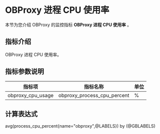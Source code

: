 # OBProxy 进程 CPU 使用率

本节为您介绍 OBProxy 的监控指标 **OBProxy 进程 CPU 使用率** 。

## 指标介绍

OBProxy 进程 CPU 使用率。

## 指标参数说明

| **指标项** |      **指标名称**       | **单位** |
|---------|---------------------|--------|
| obproxy_cpu_usage  | obproxy_process_cpu_percent | %     |

## 计算表达式

avg(process_cpu_percent{name="obproxy",@LABELS}) by (@GBLABELS)

